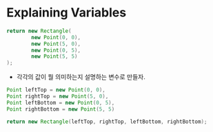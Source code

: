 # Explaining Variables
```java
return new Rectangle(
        new Point(0, 0),
        new Point(5, 0),
        new Point(0, 5),
        new Point(5, 5)        
);
```

* 각각의 값이 뭘 의미하는지 설명하는 변수로 만들자.

```java
Point leftTop = new Point(0, 0),
Point rightTop = new Point(5, 0),
Point leftBottom = new Point(0, 5),
Point rightBottom = new Point(5, 5)

return new Rectangle(leftTop, rightTop, leftBottom, rightBottom);
```